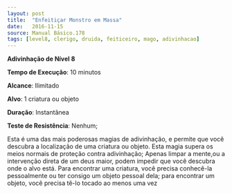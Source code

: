 ```yaml
---
layout: post
title:  "Enfeitiçar Monstro em Massa"
date:   2016-11-15
source: Manual Básico.178
tags: [level8, clerigo, druida, feiticeiro, mago, adivinhacao]
---
```


**Adivinhação de Nível 8**

**Tempo de Execução**: 10 minutos

**Alcance**: Ilimitado

**Alvo**: 1 criatura ou objeto

**Duração**: Instantânea

**Teste de Resistência**: Nenhum;

Esta é uma das mais poderosas magias de adivinhação, e permite que você descubra a localização de uma criatura ou objeto. Esta magia supera os meios normais de proteção contra adivinhação; 
Apenas limpar a mente,ou a intervenção direta de um deus maior, podem impedir que você descubra onde o alvo está.
Para encontrar uma criatura, você precisa conhecê-la pessoalmente ou ter consigo um objeto pessoal dela; para encontrar um objeto, você precisa tê-lo tocado ao menos uma vez